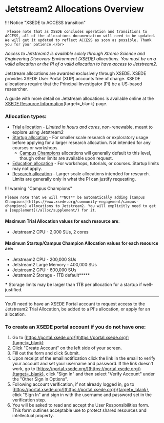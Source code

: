# Jetstream2 Allocations Overview

!!! Notice "XSEDE to ACCESS transition"

     Please note that as XSEDE concludes operation and transitions to ACCESS, all of the allocations documentation will need to be updated. We will get it updated to reflect ACCESS as soon as possible. Thank you for your patience.</br>

*Access to Jetstream2 is available solely through Xtreme Science and Engineering Discovery Environment (XSEDE) allocations. You must be on a valid allocation or the PI of a valid allocation to have access to Jetstream2.*

Jetstream allocations are awarded exclusively through XSEDE. XSEDE provides XSEDE User Portal (XUP) accounts free of charge. XSEDE allocations require that the Principal Investigator (PI) be a US-based researcher.

A guide with more detail on Jetstream allocations is available online at the
[XSEDE Resource Information](https://portal.xsede.org/allocations/resource-info){target=_blank} page.

### Allocation types:

- [Trial allocation](trial.md) - *Limited in hours and cores*, non-renewable, meant to explore using Jetstream2
- [Startup allocation](startup.md) - For smaller scale research or exploratory usage before applying for a larger research allocation. Not intended for any courses or workshops.
    * [Campus Champions](https://www.xsede.org/community-engagement/campus-champions) allocations will generally default to this level, though other limits are available upon request.
- [Education allocation](education.md) - For workshops, tutorials, or courses. Startup limits may not apply.
- [Research allocation](research.md) - Larger scale allocations intended for research. Limits are generally only in what the PI can justify requesting.

!!! warning "Campus Champions"

    Please note that we will **NOT** be automatically adding [Campus Champions](https://www.xsede.org/community-engagement/campus-champions) allocations to Jetstream2. You will explicitly need to get a [supplement](/alloc/supplement/) for it.

#### Maximum Trial Allocation values for each resource are:

* Jetstream2 CPU - 2,000 SUs, 2 cores

#### Maximum Startup/Campus Champion Allocation values for each resource are:

* Jetstream2 CPU - 200,000 SUs
* Jetstream2 Large Memory - 400,000 SUs
* Jetstream2 GPU - 600,000 SUs
* Jetstream2 Storage - 1TB default**&ast;**

**&ast;** Storage limits may be larger than 1TB per allocation for a startup if well-justified.


----

You'll need to have an XSEDE Portal account to request access to the Jetstream2 Trial Allocation, be added to a PI's allocation, or apply for an allocation.

### To create an XSEDE portal account if you do not have one:
1. Go to [https://portal.xsede.org/](https://portal.xsede.org/){target=_blank}
2. Click "Create Account" on the left side of your screen.
3. Fill out the form and click Submit.
4. Upon receipt of the email notification click the link in the email to verify your account and set your username and password. If the link doesn't work, go to [https://portal.xsede.org/](https://portal.xsede.org/){target=_blank}, click "Sign In" and then select "Verify Account" under the "Other Sign In Options".
5. Following account verification, if not already logged in, go to [https://portal.xsede.org/](https://portal.xsede.org/){target=_blank}, click "Sign In" and sign in with the username and password set in the verification step.
6. You will be asked to read and accept the User Responsibilities form. This form outlines acceptable use to protect shared resources and intellectual property.
